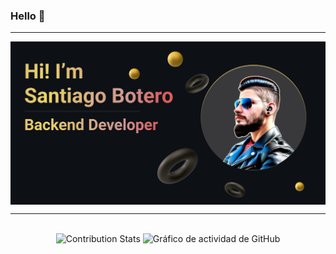 ### Hello 👋

---

<div align="center" style="background: #0d1015">
    <img src="assets/banner.jpg" loading="lazy" style="max-height: 300px;">
</div>

---

<br>

<div align="center" style="display: inline-block; height: 200px; width: 100%">
    <img src="https://github-contribution-stats.vercel.app/api/?username=boterop" alt="Contribution Stats" loading="lazy">
    <img src="https://github-readme-activity-graph.vercel.app/graph?username=boterop&theme=react-dark" alt="Gráfico de actividad de GitHub" loading="lazy">
</div>
